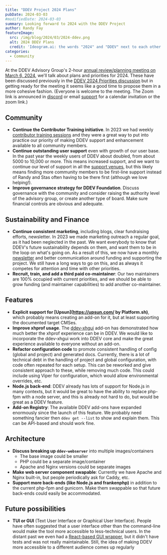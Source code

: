 ```yaml
---
title: "DDEV Project 2024 Plans"
pubDate: 2024-03-03
#modifiedDate: 2024-03-03
summary: Looking forward to 2024 with the DDEV Project
author: Randy Fay
featureImage:
  src: /img/blog/2024/03/2024-ddev.png
  alt: 2024 DDEV Plans
  credit: 'Ideogram.ai: the words "2024" and "DDEV" next to each other'
categories:
  - Community
---
```


At the DDEV Advisory Group's 2-hour [annual review/planning meeting on March 6, 2024](https://www.timeanddate.com/worldclock/fixedtime.html?msg=DDEV+Advisory+Group&iso=20240306T09&p1=75&ah=2), we'll talk about plans and priorities for 2024. These have been discussed previously in the [DDEV 2024 Priorities discussion](https://github.com/orgs/ddev/discussions/5720) but in getting ready for the meeting it seems like a good time to propose them in a more cohesive fashion. (Everyone is welcome to the meeting. The Zoom link is announced in [discord](https://discord.com/channels/664580571770388500/1068592494184501349/1213180991133192302) or email [support](mailto:support%40ddev.com) for a calendar invitation or the zoom link.)

## Community

* **Continue the Contributor Training initiative**. In 2023 we had weekly [contributor training sessions](/blog/contributor-training) and they were a great way to put into practice our priority of making DDEV support and enhancement available to all community members.
* **Continue outstanding user support** even with growth of our user base. In the past year the weekly users of DDEV about doubled, from about 5000 to 10,000 or more. This means increased support, and we want to continue our level of support in all the [support venues](https://ddev.readthedocs.io/en/stable/users/support/), but this likely means finding more community members to be first-line support instead of Randy and Stas often having to be there first (although we love helping!).
* **Improve governance strategy for DDEV Foundation**.  Discuss governance with the community and consider raising the authority level of the advisory group, or  create another type of board. Make sure financial controls are obvious and adequate.

## Sustainability and Finance

* **Continue consistent marketing**, including blogs, clear fundraising efforts, newsletter. In 2023 we made marketing outreach a regular goal, as it had been neglected in the past. We want everybody to know that DDEV's future sustainability depends on them, and want them to be in the loop on what's going on. As a result of this, we now have a monthly [newsletter](/newsletter) and better communication around funding and supporting the project. We still have a long ways to go on this, and as always it competes for attention and time with other priorities.
* **Recruit, train, and add a third paid co-maintainer**: Our two maintainers are 100% occupied with current priorities, and we should be able to grow funding (and maintainer capabilities) to add another co-maintainer.

## Features

* **Explicit support for [Upsun](https://upsun.com/ by Platform.sh)**, which probably means creating an add-on for it, but at least supporting the documented target CMSes.
* **Improve xhprof usage**. The [ddev-xhgui](https://github.com/tyler36/ddev-xhgui) add-on has demonstrated how much better the xhprof experience can be in DDEV. We would like to incorporate the ddev-xhgui work into DDEV core and make the great experience available to everyone without an add-on.
* **Refactor configuration code** to promote consistent handling of config (global and project) and generated docs. Currently, there is a lot of technical debt in the handling of project and global configuration, with code often repeated for each setup. This can be reworked and give consistent approach to these, while removing much code. This could include using Viper for configuration, which would allow environmental overrides, etc.
* **Node.js back-end**: DDEV already has lots of support for Node.js in many contexts, but it would be great to have the ability to replace php-fpm with a node server, and this is already not hard to do, but would be great as a DDEV feature.
* **Add-on Registry**: The available DDEV add-ons have expanded enormously since the launch of this feature. We probably need something fancier then `ddev get --list` to show and explain them. This can be API-based and should work fine.

## Architecture

* **Discuss breaking up `ddev-webserver`** into multiple images/containers
  * The base image could be smaller
  * PHP could be a separate image/container
  * Apache and Nginx versions could be separate images
* **Make web server component swapable**: Currently we have Apache and Nginx built-in, but people periodically ask for Caddy, etc.
* **Support more back-ends (like Node.js and frankenphp)** in addition to the current php-fpm and gunicorn. Make them swappable so that future back-ends could easily be accommodated.

## Future possibilities

* **TUI or GUI** (Text User Interface or Graphical User Interface). People have often suggested that a user interface other than the command-line would make the tool more accessible to less-technical users. In the distant past we even had a [React-based GUI wrapper](https://github.com/ddev/ddev-ui), but it didn't have tests and was not really maintainable. Still, the idea of making DDEV more accessible to a different audience comes up regularly
